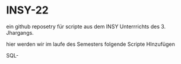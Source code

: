 # INSY-22

ein github reposetry für scripte aus dem INSY Unterrrichts des 3. Jhargangs.

hier werden wir im laufe des Semesters folgende Scripte HInzufügen

SQL-
